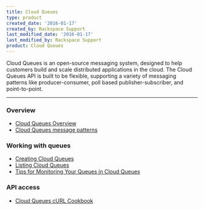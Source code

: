 ```yaml
---
title: Cloud Queues
type: product
created_date: '2016-01-17'
created_by: Rackspace Support
last_modified_date: '2016-01-17'
last_modified_by: Rackspace Support
product: Cloud Queues
---
```


<p class="lead" markdown="1">Cloud Queues is an open-source messaging system, designed to help customers build and scale distributed applications in the cloud. The Cloud Queues API is built to be flexible, supporting a variety of messaging patterns like producer-consumer, poll based publisher-subscriber, and point-to-point.</p>

<hr />

###  Overview

- [Cloud Queues Overview](/how-to/cloud-queues-overview)
- [Cloud Queues message patterns](/how-to/cloud-queues-message-patterns)

###  Working with queues

- [Creating Cloud Queues](/how-to/creating-cloud-queues)
- [Listing Cloud Queues](/how-to/listing-cloud-queues)
- [Tips for Monitoring Your Queues in Cloud Queues](/how-to/tips-for-monitoring-your-queues-in-cloud-queues)

###  API access

- [Cloud Queues cURL Cookbook](/how-to/cloud-queues-curl-cookbook)
